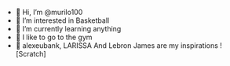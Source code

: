 - 👋 Hi, I’m @murilo100
- 👀 I’m interested in Basketball
- 🌱 I’m currently learning anything
- 🐒 I like to go to the gym
- 💪 alexeubank, LARISSA And Lebron James are my inspirations
![Scratch]
